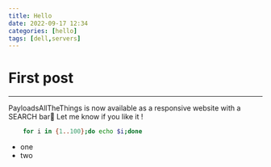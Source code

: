 ```yaml
---
title: Hello
date: 2022-09-17 12:34
categories: [hello]
tags: [dell,servers]
---
```




# First post
---
PayloadsAllTheThings is now available as a responsive website with a SEARCH bar🔎
Let me know if you like it !

```bash
    for i in {1..100};do echo $i;done
```

* one
* two
